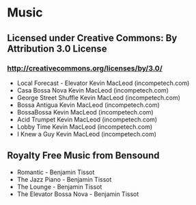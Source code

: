 # Music

## Licensed under Creative Commons: By Attribution 3.0 License 
### http://creativecommons.org/licenses/by/3.0/ 
* Local Forecast - Elevator Kevin MacLeod (incompetech.com) 
* Casa Bossa Nova Kevin MacLeod (incompetech.com) 
* George Street Shuffle Kevin MacLeod (incompetech.com) 
* Bossa Antigua Kevin MacLeod (incompetech.com) 
* BossaBossa Kevin MacLeod (incompetech.com) 
* Acid Trumpet Kevin MacLeod (incompetech.com) 
* Lobby Time Kevin MacLeod (incompetech.com) 
* I Knew a Guy Kevin MacLeod (incompetech.com)

## Royalty Free Music from Bensound 
* Romantic - Benjamin Tissot 
* The Jazz Piano - Benjamin Tissot 
* The Lounge - Benjamin Tissot
* The Elevator Bossa Nova - Benjamin Tissot
